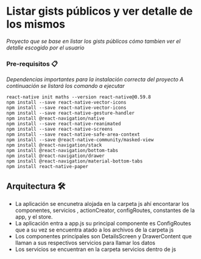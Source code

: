 # Listar gists públicos y ver detalle de los mismos 

_Proyecto que se base en listar los gists públicos cómo tambien ver el detalle escogido por el usuario_

### Pre-requisitos 📋

_Dependencias importantes para la instalación correcta del proyecto_
_A continuación se listará los comando a ejecutar_

```
react-native init maths --version react-native@0.59.8
npm install --save react-native-vector-icons
npm install --save react-native-vector-icons
npm install --save react-native-gesture-handler
npm install @react-navigation/native
npm install --save react-native-reanimated
npm install --save react-native-screens
npm install --save react-native-safe-area-context
npm install --save @react-native-community/masked-view
npm install @react-navigation/stack
npm install @react-navigation/bottom-tabs
npm install @react-navigation/drawer
npm install @react-navigation/material-bottom-tabs 
npm install react-native-paper

```

## Arquitectura 🛠️

* La aplicación se encunetra alojada en la carpeta js ahí encontarar los componentes, servicios , actionCreator, configRoutes, constantes de la app, y el store.
*  La aplicación entra a app.js su principal componente es ConfigRoutes que a su vez se encuentra atado a los archivos de la carpeta js
* Los componentes principales son DetailsScreen y DrawerContent que llaman a sus respectivos servicios para llamar los datos 
* Los servicios se encuentran en la carpeta servicios dentro de js 
